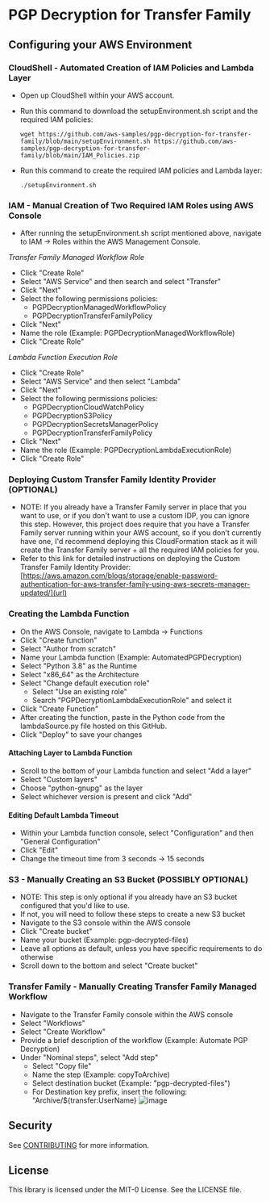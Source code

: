 # PGP Decryption for Transfer Family

## Configuring your AWS Environment


### CloudShell - Automated Creation of IAM Policies and Lambda Layer
- Open up CloudShell within your AWS account. 
- Run this command to download the setupEnvironment.sh script and the required IAM policies: 
  
  `wget https://github.com/aws-samples/pgp-decryption-for-transfer-family/blob/main/setupEnvironment.sh https://github.com/aws-samples/pgp-decryption-for-transfer-family/blob/main/IAM_Policies.zip`
  
- Run this command to create the required IAM policies and Lambda layer:
  
  `./setupEnvironment.sh`
  
### IAM - Manual Creation of Two Required IAM Roles using AWS Console
- After running the setupEnvironment.sh script mentioned above, navigate to IAM -> Roles within the AWS Management Console. 

_Transfer Family Managed Workflow Role_
- Click "Create Role" 
- Select "AWS Service" and then search and select "Transfer"
- Click "Next"
- Select the following permissions policies:
  - PGPDecryptionManagedWorkflowPolicy
  - PGPDecryptionTransferFamilyPolicy
- Click "Next"
- Name the role (Example: PGPDecryptionManagedWorkflowRole)
- Click "Create Role"

_Lambda Function Execution Role_
- Click "Create Role"
- Select "AWS Service" and then select "Lambda"
- Click "Next"
- Select the following permissions policies:
  - PGPDecryptionCloudWatchPolicy
  - PGPDecryptionS3Policy
  - PGPDecryptionSecretsManagerPolicy
  - PGPDecryptionTransferFamilyPolicy
- Click "Next"
- Name the role (Example: PGPDecryptionLambdaExecutionRole)
- Click "Create Role"


### Deploying Custom Transfer Family Identity Provider (OPTIONAL)
- NOTE: If you already have a Transfer Family server in place that you want to use, or if you don't want to use a custom IDP, you can ignore this step. However, this project does require that you have a Transfer Family server running within your AWS account, so if you don't currently have one, I'd recommend deploying this CloudFormation stack as it will create the Transfer Family server + all the required IAM policies for you.  
- Refer to this link for detailed instructions on deploying the Custom Transfer Family Identity Provider: [https://aws.amazon.com/blogs/storage/enable-password-authentication-for-aws-transfer-family-using-aws-secrets-manager-updated/](url)


### Creating the Lambda Function
- On the AWS Console, navigate to Lambda -> Functions
- Click "Create function"
- Select "Author from scratch"
- Name your Lambda function (Example: AutomatedPGPDecryption)
- Select "Python 3.8" as the Runtime
- Select "x86_64" as the Architecture
- Select "Change default execution role"
  - Select "Use an existing role"
  - Search "PGPDecryptionLambdaExecutionRole" and select it
- Click "Create Function"
- After creating the function, paste in the Python code from the lambdaSource.py file hosted on this GitHub.
- Click "Deploy" to save your changes

#### Attaching Layer to Lambda Function
- Scroll to the bottom of your Lambda function and select "Add a layer"
- Select "Custom layers"
- Choose "python-gnupg" as the layer
- Select whichever version is present and click "Add"


#### Editing Default Lambda Timeout
- Within your Lambda function console, select "Configuration" and then "General Configuration"
- Click "Edit"
- Change the timeout time from 3 seconds -> 15 seconds


### S3 - Manually Creating an S3 Bucket (POSSIBLY OPTIONAL)
- NOTE: This step is only optional if you already have an S3 bucket configured that you'd like to use. 
- If not, you will need to follow these steps to create a new S3 bucket 
- Navigate to the S3 console within the AWS console
- Click "Create bucket"
- Name your bucket (Example: pgp-decrypted-files)
- Leave all options as default, unless you have specific requirements to do otherwise
- Scroll down to the bottom and select "Create bucket"



### Transfer Family - Manually Creating Transfer Family Managed Workflow
- Navigate to the Transfer Family console within the AWS console
- Select "Workflows"
- Select "Create Workflow"
- Provide a brief description of the workflow (Example: Automate PGP Decryption)
- Under "Nominal steps", select "Add step"
  - Select "Copy file"
  - Name the step (Example: copyToArchive)
  - Select destination bucket (Example: "pgp-decrypted-files")
  - For Destination key prefix, insert the following: "Archive/${transfer:UserName} 
![image](https://user-images.githubusercontent.com/59907142/180878681-1cefbdae-9099-4eaa-93c1-6dd054272882.png)










## Security

See [CONTRIBUTING](CONTRIBUTING.md#security-issue-notifications) for more information.

## License

This library is licensed under the MIT-0 License. See the LICENSE file.

